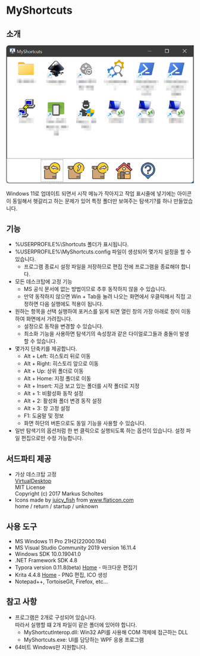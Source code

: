 # MyShortcuts

## 소개

![MyShortcuts](MyShortcuts.png)

Windows 11로 업데이트 되면서 시작 메뉴가 작아지고 작업 표시줄에 넣기에는 아이콘이 동일해서 헷갈리고 하는 문제가 있어 특정 폴더만 보여주는 탐색기?를 하나 만들었습니다.

## 기능

- %USERPROFILE%\Shortcuts 폴더가 표시됩니다.
- %USERPROFILE%\MyShortcuts.config 파일이 생성되어 몇가지 설정을 할 수 있습니다.
  - 프로그램 종료시 설정 파일을 저장하므로 편집 전에 프로그램을 종료해야 합니다.
- 모든 데스크탑에 고정 기능
  - MS 공식 문서에 없는 방법이므로 추후 동작하지 않을 수 있습니다.
  - 만약 동작하지 않으면 Win + Tab을 눌려 나오는 화면에서 우클릭해서 직접 고정하면 다음 실행에도 적용이 됩니다.
- 원하는 항목을 선택 실행하여 포커스를 읽게 되면 열린 창의 가장 아래로 창이 이동하여 화면에서 가려집니다.
  - 설정으로 동작을 변경할 수 있습니다.
  - 최소화 기능을 사용하면 탐색기의 속성창과 같은 다이얼로그들과 충돌이 발생할 수 있습니다.
- 몇가지 단축키를 제공합니다.
  - Alt + Left: 히스토리 뒤로 이동
  - Alt + Right: 히스토리 앞으로 이동
  - Alt + Up: 상위 폴더로 이동
  - Alt + Home: 지정 폴더로 이동
  - Alt + Insert: 지금 보고 있는 폴더를 시작 폴더로 지정
  - Alt + 1: 비활성화 동작 설정
  - Alt + 2: 활성화 폴더 변경 동작 설정
  - Alt + 3: 창 고정 설정
  - F1: 도움말 및 정보
  - 화면 하단의 버튼으로도 동일 기능을 사용할 수 있습니다.
- 일반 탐색기의 옵션처럼 한 번 클릭으로 실행되도록 하는 옵션이 있습니다.
  설정 파일 편집으로만 수정 가능합니다.

## 서드파티 제공

- 가상 데스크탑 고정  
  [VirtualDesktop](https://github.com/MScholtes/VirtualDesktop)  
  MIT License  
  Copyright (c) 2017 Markus Scholtes
- Icons made by <a href="https://www.flaticon.com/authors/juicy-fish" title="juicy_fish">juicy_fish</a> from <a href="https://www.flaticon.com/" title="Flaticon">www.flaticon.com  
  </a>home / return / startup / unknown

## 사용 도구

- MS Windows 11 Pro 21H2(22000.194)
- MS Visual Studio Community 2019 version 16.11.4
- Windows SDK 10.0.19041.0
- .NET Framework SDK 4.8
- Typora version 0.11.8(beta) [Home](https://typora.io/) - 마크다운 편집기
- Krita 4.4.8 [Home](https://krita.org/ko/) - PNG 편집, ICO 생성
- Notepad++, TortoiseGit, Firefox, etc...

## 참고 사항

- 프로그램은 2개로 구성되어 있습니다.  
  따라서 실행할 떄 2개 파일이 같은 폴더에 있어야 합니다.
  - MyShortcutInterop.dll: Win32 API를 사용해 COM 객체에 접근하는 DLL
  - MyShortcuts.exe: UI를 담당하는 WPF 응용 프로그램
- 64비트 Windows만 지원합니다.
